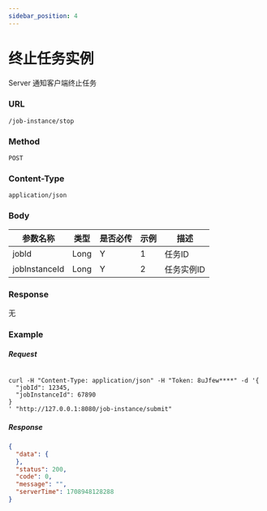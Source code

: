 ```yaml
---
sidebar_position: 4
---
```


# 终止任务实例
Server 通知客户端终止任务

### URL

`/job-instance/stop`

### Method

`POST`

### Content-Type

`application/json`

### Body

|参数名称|类型| 是否必传 | 示例|描述 |
| ----- | ----- |-----|--|--|
|jobId| Long| Y |1 | 任务ID|
|jobInstanceId|Long| Y |2 | 任务实例ID |

### Response

无

### Example

##### Request

```shell

curl -H "Content-Type: application/json" -H "Token: 8uJfew****" -d '{
  "jobId": 12345,
  "jobInstanceId": 67890
}
' "http://127.0.0.1:8080/job-instance/submit"

```

##### Response

```json
{
  "data": {
  },
  "status": 200,
  "code": 0,
  "message": "",
  "serverTime": 1708948128288
}
```